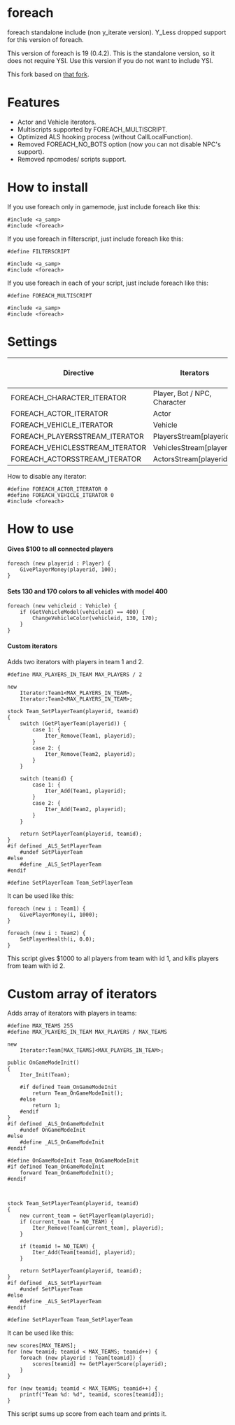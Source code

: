 # foreach

foreach standalone include (non y_iterate version). Y_Less dropped support for this version of foreach.

This version of foreach is 19 (0.4.2). This is the standalone version, so it does not require YSI. Use this version if you do not want to include YSI.

This fork based on [that fork](https://github.com/karimcambridge/SAMP-foreach).

# Features
- Actor and Vehicle iterators.
- Multiscripts supported by FOREACH_MULTISCRIPT.
- Optimized ALS hooking process (without CallLocalFunction).
- Removed FOREACH_NO_BOTS option (now you can not disable NPC's support).
- Removed npcmodes/ scripts support.

# How to install
If you use foreach only in gamemode, just include foreach like this:
```Pawn
#include <a_samp>
#include <foreach>
```

If you use foreach in filterscript, just include foreach like this:
```Pawn
#define FILTERSCRIPT

#include <a_samp>
#include <foreach>
```

If you use foreach in each of your script, just include foreach like this:
```Pawn
#define FOREACH_MULTISCRIPT

#include <a_samp>
#include <foreach>
```

# Settings

Directive | Iterators | Enabled by default
---|---|---
FOREACH_CHARACTER_ITERATOR | Player, Bot / NPC, Character | yes
FOREACH_ACTOR_ITERATOR | Actor | yes
FOREACH_VEHICLE_ITERATOR | Vehicle | yes
FOREACH_PLAYERSSTREAM_ITERATOR | PlayersStream[playerid] | no
FOREACH_VEHICLESSTREAM_ITERATOR | VehiclesStream[playerid] | no
FOREACH_ACTORSSTREAM_ITERATOR | ActorsStream[playerid] | no

How to disable any iterator:
```Pawn
#define FOREACH_ACTOR_ITERATOR 0
#define FOREACH_VEHICLE_ITERATOR 0
#include <foreach>
```

# How to use
#### Gives $100 to all connected players
```Pawn
foreach (new playerid : Player) {
	GivePlayerMoney(playerid, 100);
}
```

#### Sets 130 and 170 colors to all vehicles with model 400
```Pawn
foreach (new vehicleid : Vehicle) {
	if (GetVehicleModel(vehicleid) == 400) {
		ChangeVehicleColor(vehicleid, 130, 170);
	}
}
```

#### Custom iterators
Adds two iterators with players in team 1 and 2.
```Pawn
#define MAX_PLAYERS_IN_TEAM MAX_PLAYERS / 2

new
	Iterator:Team1<MAX_PLAYERS_IN_TEAM>,
	Iterator:Team2<MAX_PLAYERS_IN_TEAM>;

stock Team_SetPlayerTeam(playerid, teamid)
{
	switch (GetPlayerTeam(playerid)) {
		case 1: {
			Iter_Remove(Team1, playerid);
		}
		case 2: {
			Iter_Remove(Team2, playerid);
		}
	}

	switch (teamid) {
		case 1: {
			Iter_Add(Team1, playerid);
		}
		case 2: {
			Iter_Add(Team2, playerid);
		}
	}

	return SetPlayerTeam(playerid, teamid);
}
#if defined _ALS_SetPlayerTeam
	#undef SetPlayerTeam
#else
	#define _ALS_SetPlayerTeam
#endif

#define SetPlayerTeam Team_SetPlayerTeam
```
It can be used like this:
```Pawn
foreach (new i : Team1) {
	GivePlayerMoney(i, 1000);
}

foreach (new i : Team2) {
	SetPlayerHealth(i, 0.0);
}
```
This script gives $1000 to all players from team with id 1, and kills players from team with id 2.

# Custom array of iterators
Adds array of iterators with players in teams:

```Pawn
#define MAX_TEAMS 255
#define MAX_PLAYERS_IN_TEAM MAX_PLAYERS / MAX_TEAMS

new
	Iterator:Team[MAX_TEAMS]<MAX_PLAYERS_IN_TEAM>;

public OnGameModeInit()
{
	Iter_Init(Team);

	#if defined Team_OnGameModeInit
		return Team_OnGameModeInit();
	#else
		return 1;
	#endif
}
#if defined _ALS_OnGameModeInit
	#undef OnGameModeInit
#else
	#define _ALS_OnGameModeInit
#endif

#define OnGameModeInit Team_OnGameModeInit
#if defined Team_OnGameModeInit
	forward Team_OnGameModeInit();
#endif



stock Team_SetPlayerTeam(playerid, teamid)
{
	new current_team = GetPlayerTeam(playerid);
	if (current_team != NO_TEAM) {
		Iter_Remove(Team[current_team], playerid);
	}

	if (teamid != NO_TEAM) {
		Iter_Add(Team[teamid], playerid);
	}

	return SetPlayerTeam(playerid, teamid);
}
#if defined _ALS_SetPlayerTeam
	#undef SetPlayerTeam
#else
	#define _ALS_SetPlayerTeam
#endif

#define SetPlayerTeam Team_SetPlayerTeam
```
It can be used like this:
```Pawn
new scores[MAX_TEAMS];
for (new teamid; teamid < MAX_TEAMS; teamid++) {
	foreach (new playerid : Team[teamid]) {
		scores[teamid] += GetPlayerScore(playerid);
	}
}

for (new teamid; teamid < MAX_TEAMS; teamid++) {
	printf("Team %d: %d", teamid, scores[teamid]);
}
```
This script sums up score from each team and prints it.
